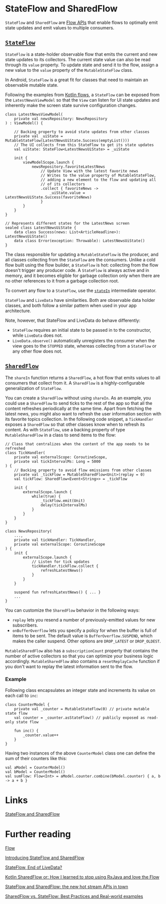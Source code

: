 # StateFlow and SharedFlow
`StateFlow` and `SharedFlow` are [Flow APIs](https://developer.android.com/kotlin/flow) that enable flows to optimally emit state updates and emit values to multiple consumers.

## [`StateFlow`](https://developer.android.com/kotlin/flow/stateflow-and-sharedflow#stateflow)
`StateFlow` is a state-holder observable flow that emits the current and new state updates to its collectors. The current state value can also be read through its `value` property. To update state and send it to the flow, assign a new value to the `value` property of the `MutableStateFlow` class.

In Android, `StateFlow` is a great fit for classes that need to maintain an observable mutable state.

Following the examples from [Kotlin flows](https://developer.android.com/kotlin/flow), a `StateFlow` can be exposed from the `LatestNewsViewModel` so that the `View` can listen for UI state updates and inherently make the screen state survive configuration changes.

```
class LatestNewsViewModel(
    private val newsRepository: NewsRepository
) : ViewModel() {

    // Backing property to avoid state updates from other classes
    private val _uiState = MutableStateFlow(LatestNewsUiState.Success(emptyList()))
    // The UI collects from this StateFlow to get its state updates
    val uiState: StateFlow<LatestNewsUiState> = _uiState

    init {
        viewModelScope.launch {
            newsRepository.favoriteLatestNews
                // Update View with the latest favorite news
                // Writes to the value property of MutableStateFlow,
                // adding a new element to the flow and updating all
                // of its collectors
                .collect { favoriteNews ->
                    _uiState.value = LatestNewsUiState.Success(favoriteNews)
                }
        }
    }
}

// Represents different states for the LatestNews screen
sealed class LatestNewsUiState {
    data class Success(news: List<ArticleHeadline>): LatestNewsUiState()
    data class Error(exception: Throwable): LatestNewsUiState()
}
```

The class responsible for updating a `MutableStateFlow` is the producer, and all classes collecting from the `StateFlow` are the consumers. Unlike a cold flow built using the flow builder, a `StateFlow` is hot: collecting from the flow doesn't trigger any producer code. A `StateFlow` is always active and in memory, and it becomes eligible for garbage collection only when there are no other references to it from a garbage collection root.

To convert any flow to a `StateFlow`, use the [`stateIn`](https://kotlin.github.io/kotlinx.coroutines/kotlinx-coroutines-core/kotlinx.coroutines.flow/state-in.html) intermediate operator.

`StateFlow` and `LiveData` have similarities. Both are observable data holder classes, and both follow a similar pattern when used in your app architecture.

Note, however, that StateFlow and LiveData do behave differently:
- `StateFlow` requires an initial state to be passed in to the constructor, while `LiveData` does not.
- `LiveData.observe()` automatically unregisters the consumer when the view goes to the `STOPPED` state, whereas collecting from a `StateFlow` or any other flow does not.

## [`SharedFlow`](https://developer.android.com/kotlin/flow/stateflow-and-sharedflow#sharedflow)
The `shareIn` function returns a `SharedFlow`, a hot flow that emits values to all consumers that collect from it. A `SharedFlow` is a highly-configurable generalization of `StateFlow`.

You can create a `SharedFlow` without using `shareIn`. As an example, you could use a `SharedFlow` to send ticks to the rest of the app so that all the content refreshes periodically at the same time. Apart from fetching the latest news, you might also want to refresh the user information section with its favorite topics collection. In the following code snippet, a `TickHandler` exposes a `SharedFlow` so that other classes know when to refresh its content. As with `StateFlow`, use a backing property of type `MutableSharedFlow` in a class to send items to the flow:

```
// Class that centralizes when the content of the app needs to be refreshed
class TickHandler(
    private val externalScope: CoroutineScope,
    private val tickIntervalMs: Long = 5000
) {
    // Backing property to avoid flow emissions from other classes
    private val _tickFlow = MutableSharedFlow<Unit>(replay = 0)
    val tickFlow: SharedFlow<Event<String>> = _tickFlow

    init {
        externalScope.launch {
            while(true) {
                _tickFlow.emit(Unit)
                delay(tickIntervalMs)
            }
        }
    }
}

class NewsRepository(
    ...,
    private val tickHandler: TickHandler,
    private val externalScope: CoroutineScope
) {
    init {
        externalScope.launch {
            // Listen for tick updates
            tickHandler.tickFlow.collect {
                refreshLatestNews()
            }
        }
    }

    suspend fun refreshLatestNews() { ... }
    ...
}
```

You can customize the `SharedFlow` behavior in the following ways:
- `replay` lets you resend a number of previously-emitted values for new subscribers.
- `onBufferOverflow` lets you specify a policy for when the buffer is full of items to be sent. The default value is `BufferOverflow.SUSPEND`, which makes the caller suspend. Other options are `DROP_LATEST` or `DROP_OLDEST`.

`MutableSharedFlow` also has a `subscriptionCount` property that contains the number of active collectors so that you can optimize your business logic accordingly. `MutableSharedFlow` also contains a `resetReplayCache` function if you don't want to replay the latest information sent to the flow.

### Example

Following class encapsulates an integer state and increments its value on each call to `inc`:
```
class CounterModel {
    private val _counter = MutableStateFlow(0) // private mutable state flow
    val counter = _counter.asStateFlow() // publicly exposed as read-only state flow

    fun inc() {
        _counter.value++
    }
}
```

Having two instances of the above `CounterModel` class one can define the sum of their counters like this:
```
val aModel = CounterModel()
val bModel = CounterModel()
val sumFlow: Flow<Int> = aModel.counter.combine(bModel.counter) { a, b -> a + b }
```

# Links
[StateFlow and SharedFlow](https://developer.android.com/kotlin/flow/stateflow-and-sharedflow)

# Further reading
[Flow](https://kotlinlang.org/docs/reference/coroutines/flow.html)  

[Introducing StateFlow and SharedFlow](https://blog.jetbrains.com/kotlin/2020/10/kotlinx-coroutines-1-4-0-introducing-stateflow-and-sharedflow/)  

[StateFlow, End of LiveData?](https://medium.com/scalereal/stateflow-end-of-livedata-a473094229b3)

[Kotlin SharedFlow or: How I learned to stop using RxJava and love the Flow](https://proandroiddev.com/kotlin-sharedflow-or-how-i-learned-to-stop-using-rxjava-and-love-the-flow-e1b59d211715)

[StateFlow and SharedFlow: the new hot stream APIs in town](https://www.rockandnull.com/stateflow-kotlin/)

[SharedFlow vs. StateFlow: Best Practices and Real-world examples](https://medium.com/@mortitech/sharedflow-vs-stateflow-a-comprehensive-guide-to-kotlin-flows-503576b4de31)